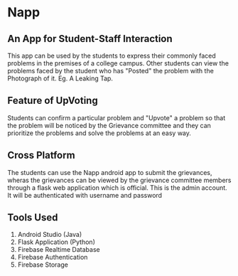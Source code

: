 # Napp
## An App for Student-Staff Interaction
This app can be used by the students to express their commonly faced problems in the premises of a college campus.
Other students can view the problems faced by the student who has "Posted" the problem with the Photograph of it.
Eg. A Leaking Tap.

## Feature of UpVoting
Students can confirm a particular problem and "Upvote" a problem so that the problem will be noticed by the Grievance committee
and they can prioritize the problems and solve the problems at an easy way.

## Cross Platform
The students can use the Napp android app to submit the grievances, wheras the grievances can be viewed by the grievance committee members
through a flask web application which is official. This is the admin account. It will be authenticated with username and password

## Tools Used
1. Android Studio (Java)
2. Flask Application (Python)
3. Firebase Realtime Database
4. Firebase Authentication
5. Firebase Storage


